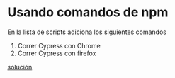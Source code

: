 # Usando comandos de npm

En la lista de scripts adiciona los siguientes comandos

1. Correr Cypress con Chrome
2. Correr Cypress con firefox
   
[solución](solucion2.md)